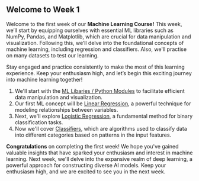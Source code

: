 ## Welcome to Week 1
Welcome to the first week of our **Machine Learning Course!** This week, we’ll start by equipping ourselves with essential ML libraries such as NumPy, Pandas, and Matplotlib, which are crucial for data manipulation and visualization. Following this, we’ll delve into the foundational concepts of machine learning, including regression and classifiers. Also, we'll practise on many datasets to test our learning.

Stay engaged and practice consistently to make the most of this learning experience. Keep your enthusiasm high, and let’s begin this exciting journey into machine learning together!

1. We'll start with the [ML Libaries / Python Modules](https://github.com/ShahuPatil07/Learner-Space-Computer-Vision/tree/25509c6a33b0dffda5d6ff0270022387da0f1e92/Week%201/Python%20Modules) to facilitate efficient data manipulation and visualization.
2. Our first ML concept will be [Linear Regression](https://github.com/ShahuPatil07/Learner-Space-Computer-Vision/tree/25509c6a33b0dffda5d6ff0270022387da0f1e92/Week%201/Linear%20Regression), a powerful technique for modeling relationships between variables.
3. Next, we'll explore [Logistic Regression](https://github.com/ShahuPatil07/Learner-Space-Computer-Vision/tree/25509c6a33b0dffda5d6ff0270022387da0f1e92/Week%201/Logistic%20Regression), a fundamental method for binary classification tasks.
4. Now we'll cover [Classifiers](https://github.com/ShahuPatil07/Learner-Space-Computer-Vision/tree/25509c6a33b0dffda5d6ff0270022387da0f1e92/Week%201/Classifiers), which are algorithms used to classify data into different categories based on patterns in the input features.

**Congratulations** on completing the first week! We hope you've gained valuable insights that have sparked your enthusiasm and interest in machine learning. Next week, we'll delve into the expansive realm of deep learning, a powerful approach for constructing diverse AI models. Keep your enthusiasm high, and we are excited to see you in the next week.
